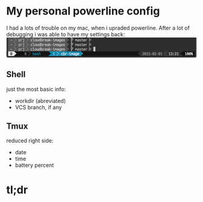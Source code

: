 # My personal powerline config

I had a lots of trouble on my mac, when i upraded powerline. After a lot of
debugging i was able to have my settings back:
![my preferred powerline setup](powerline-sample.png)

## Shell

just the most basic info:

- workdir (abreviated) 
- VCS branch, if any

## Tmux

reduced right side:

- date
- time
- battery percent

# tl;dr


